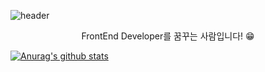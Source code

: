 ![header](https://capsule-render.vercel.app/api?type=waving&color=timeGradient&animation=scaleIn&height=300&section=header&text=Kyeom%20&fontSize=90)

<center> FrontEnd Developer를 꿈꾸는 사람입니다! 😁 </center>

[![Anurag's github stats](https://github-readme-stats.vercel.app/api?username={Kyeom1997}&show_icons=true&theme={default})](https://github.com/{username}/github-readme-stats)

